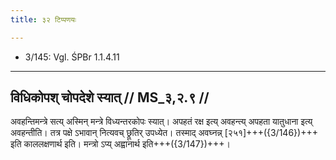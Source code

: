 ```yaml
---
title: ३२ टिप्पणयः

---
```

- 3/145: Vgl. ŚPBr 1.1.4.11

____________________________________________


## विधिकोपश् चोपदेशे स्यात् // MS_३,२.९ //

अवहन्तिमन्त्रे सत्य् अस्मिन् मन्त्रे विध्यन्तरकोपः स्यात्। अपहतं रक्ष इत्य् अवहन्त्य् अपहता यातुधाना इत्य् अवहन्तीति। तत्र पक्षे ऽभावान् नित्यवच् छ्रूतिर् उपध्येत। तस्माद् अवघ्नन्न् [२५१]+++({3/146})+++ इति काललक्षणार्थ इति। मन्त्रो ऽप्य् अह्वानार्थ इति+++({3/147})+++।
